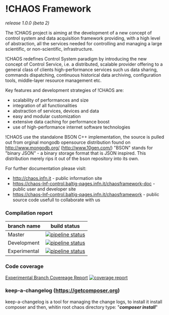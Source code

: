 # !CHAOS Framework
*release 1.0.0 (beta 2)*

The !CHAOS project is aiming at the development of a new concept of control system and data acquisition framework
providing, with a high level of abstraction, all the services needed for controlling and managing a large scientific,
or non-scientific, infrastructure.  

!CHAOS redefines Control System paradigm by introducing the new concept of Control Service, i.e. a distributed,
scalable provider offering to a general class of clients high-performance services such us data sharing, commands
dispatching, continuous historical data archiving, configuration tools, middle-layer resource management etc.  

Key features and development strategies of !CHAOS are:  

- scalability of performances and size
- integration of all functionalities
- abstraction of services,  devices and data
- easy and modular customization
- extensive data caching for performance boost
- use of high-performance internet software technologies

!CHAOS use the standalone BSON C++ implementation, the source is pulled out from orginal mongodb opensource distribution found on http://www.mongodb.org/ (http://www.10gen.com/)
"BSON" stands for "binary JSON" - a binary storage format that is JSON inspired.
This distribution merely rips it out of the bson repository into its own.


For further documentation please visit:

* http://chaos.infn.it                                                     - public information site
* https://chaos-lnf-control.baltig-pages.infn.it/chaosframework-doc        - public user and developer site
* https://chaos-lnf-control.baltig-pages.infn.it/chaosframework            - public source code usefull to collaborate with us

### Compilation report
branch name   |  build status  
--------------|----------------
Master        | [![pipeline status](https://baltig.infn.it/chaos-lnf-control/chaosframework/badges/master/pipeline.svg)](https://baltig.infn.it/chaos-lnf-control/chaosframework/commits/master)
Development   | [![pipeline status](https://baltig.infn.it/chaos-lnf-control/chaosframework/badges/development/pipeline.svg)](https://baltig.infn.it/chaos-lnf-control/chaosframework/commits/development)
Experimental  | [![pipeline status](https://baltig.infn.it/chaos-lnf-control/chaosframework/badges/experimental/pipeline.svg)](https://baltig.infn.it/chaos-lnf-control/chaosframework/commits/experimental)

### Code coverage
[Experimental Branch Covereage Report][4416b59a]
[![coverage report](https://baltig.infn.it/chaos-lnf-control/chaosframework/badges/experimental/coverage.svg)](https://baltig.infn.it/chaos-lnf-control/chaosframework/commits/experimental)

[4416b59a]: https://chaos-lnf-control.baltig-pages.infn.it/chaosframework/ "Experimental Code Coverage"


### keep-a-changelog  (https://getcomposer.org)
keep-a-changelog is a tool for managing the change logs, to install it install composer and then, whitin root chaos directory type: "**_composer install_**"
